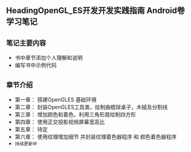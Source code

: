 ## HeadingOpenGL_ES开发开发实践指南 Android卷 学习笔记

## `笔记主要内容`
 * 书中章节添加个人理解和说明
 * 编写书中示例代码

## `章节介绍`

 * 第一章： 搭建OpenGLES 基础环境
 * 第二章： 封装OpenGLES工具类，绘制曲棍球桌子，木槌及分割线
 * 第三章： 增加颜色和着色，利用三角形扇绘制四方形
 * 第四章： 使用正交投影视频屏幕宽高比
 * 第五章： 待定
 * 第六章： 使用纹理增加细节 并封装纹理着色器程序 和 颜色着色器程序
 * `持续更新中`
